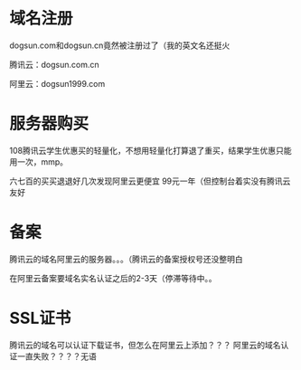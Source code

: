 # 域名注册

dogsun.com和dogsun.cn竟然被注册过了（我的英文名还挺火

腾讯云：dogsun.com.cn

阿里云：dogsun1999.com

# 服务器购买

108腾讯云学生优惠买的轻量化，不想用轻量化打算退了重买，结果学生优惠只能用一次，mmp。

六七百的买买退退好几次发现阿里云更便宜 99元一年（但控制台着实没有腾讯云友好

# 备案

腾讯云的域名阿里云的服务器。。。（腾讯云的备案授权号还没整明白

在阿里云备案要域名实名认证之后的2-3天（停滞等待中。。

# SSL证书

腾讯云的域名可以认证下载证书，但怎么在阿里云上添加？？？
阿里云的域名认证一直失败？？？？无语
